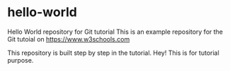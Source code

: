 # hello-world
Hello World repository for Git tutorial
This is an example repository for the Git tutoial on https://www.w3schools.com

This repository is built step by step in the tutorial.
Hey! This is for tutorial purpose.
